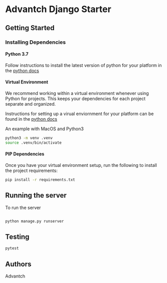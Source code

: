 # Advantch Django Starter

## Getting Started

### Installing Dependencies

#### Python 3.7

Follow instructions to install the latest version of python for your platform 
in the [python docs](https://docs.python.org/3/using/unix.html#getting-and-installing-the-latest-version-of-python)

#### Virtual Environment

We recommend working within a virtual environment whenever using Python for projects. 
This keeps your dependencies for each project separate and organized. 

Instructions for setting up a virual enviornment for your platform can be found in
 the [python docs](https://packaging.python.org/guides/installing-using-pip-and-virtual-environments/)

An example with MacOS and Python3

```bash
python3 -m venv .venv
source .venv/bin/activate
```
#### PIP Dependencies

Once you have your virtual environment setup, run the following to install the project requirements:

```bash
pip install -r requirements.txt
```


## Running the server

To run the server

```bash

python manage.py runserver
```

## Testing
```bash
pytest

```

## Authors
Advantch
